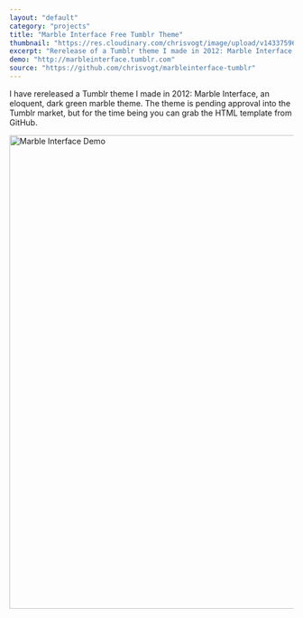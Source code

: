 ```yaml
---
layout: "default"
category: "projects"
title: "Marble Interface Free Tumblr Theme"
thumbnail: "https://res.cloudinary.com/chrisvogt/image/upload/v1433759656/chrisvogt-me/thumb/marble-interface.png"
excerpt: "Rerelease of a Tumblr theme I made in 2012: Marble Interface, an eloquent, dark green marble theme. The theme is pending approval into the Tumblr market, but for the time being you can grab the HTML template from GitHub."
demo: "http://marbleinterface.tumblr.com"
source: "https://github.com/chrisvogt/marbleinterface-tumblr"
---
```


I have rereleased a Tumblr theme I made in 2012: Marble Interface, an eloquent, dark green marble theme. The theme is pending approval into the Tumblr market, but for the time being you can grab the HTML template from GitHub.

<img src="http://i.imgur.com/GgxhP5s.gif" width="1100" height="840" alt="Marble Interface Demo" class="img" />
